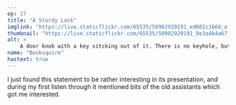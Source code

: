 ```yaml
---
ep: 27
title: "A Sturdy Lock"
imglink: "https://live.staticflickr.com/65535/50982920191_ed602c1666_o.jpg"
thumbnail: "https://live.staticflickr.com/65535/50982920191_0e3a4b4a67_q.jpg"
alt: >
    A door knob with a key sitcking out of it. There is no keyhole, but blood drips off of the doorknob.
name: "Booksquirm"
hastext: true
---
```

I just found this statement to be rather interesting in its presentation, and during my first listen through it mentioned bits of the old assistants which got me interested.